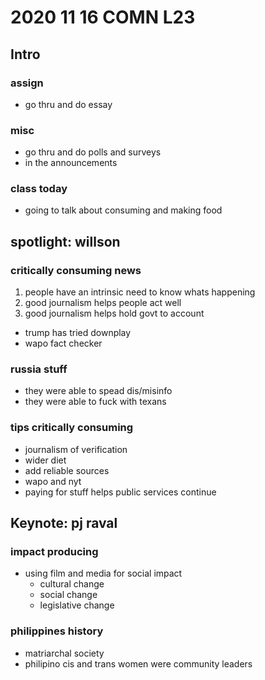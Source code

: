 # 2020 11 16 COMN L23
## Intro

### assign
- go thru and do essay

### misc
- go thru and do polls and surveys
- in the announcements

### class today
- going to talk about consuming and making food

## spotlight: willson

### critically consuming news
1. people have an intrinsic need to know whats happening
1. good journalism helps people act well
1. good journalism helps hold govt to account
  - trump has tried downplay
  - wapo fact checker

### russia stuff
- they were able to spead dis/misinfo
- they were able to fuck with texans

### tips critically consuming
- journalism of verification
- wider diet
- add reliable sources
- wapo and nyt
- paying for stuff helps public services continue

## Keynote: pj raval
### impact producing
- using film and media for social impact
  - cultural change
  - social change
  - legislative change

### philippines history
- matriarchal society
- philipino cis and trans women were community leaders

<!--
abrv
assign = assignment
govt = government
texans = Texans
wapo = The Washington Post
thru = through
russia = Russia
trump = Trump
trp = Trump
nyt = New York Times
tx = Texas
philipino = Filipino
-->